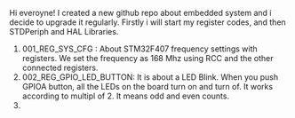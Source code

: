 Hi everoyne!
I created a new github repo about embedded system and i decide to upgrade it regularly. Firstly i will start my register codes, and then STDPeriph and HAL Libraries.
1. 001_REG_SYS_CFG : About STM32F407 frequency settings with registers. We set the frequency as 168 Mhz using RCC and the other connected registers.
2. 002_REG_GPIO_LED_BUTTON: It is about a LED Blink. When you push GPIOA button, all the LEDs on the board turn on and turn of. It works according to multipl of 2. It means odd and even counts.
3. 
